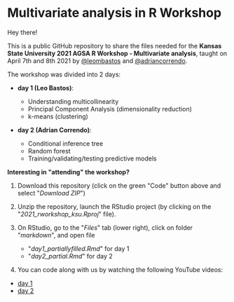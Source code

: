 # Multivariate analysis in R Workshop  

Hey there!  

This is a public GitHub repository to share the files needed for the **Kansas State University 2021 AGSA R Workshop - Multivariate analysis**, taught on April 7th and 8th 2021 by [@leombastos](https://github.com/leombastos) and [@adriancorrendo](https://github.com/adriancorrendo).    

The workshop was divided into 2 days:  
- **day 1 (Leo Bastos)**: 
    - Understanding multicollinearity  
    - Principal Component Analysis  (dimensionality reduction)
    - k-means (clustering)  

- **day 2 (Adrian Correndo)**:  
    - Conditional inference tree  
    - Random forest  
    - Training/validating/testing predictive models  

**Interesting in "attending" the workshop?**  

1. Download this repository (click on the green "Code" button above and select "*Download ZIP*")  

2. Unzip the repository, launch the RStudio project (by clicking on the "*2021_rworkshop_ksu.Rproj*" file).  

3. On RStudio, go to the "*Files*" tab (lower right), click on folder "*markdown*", and open file 
    - "*day1_partiallyfilled.Rmd*" for day 1  
    - "*day2_partial.Rmd*" for day 2  

4. You can code along with us by watching the following YouTube videos:  
  - [day 1](https://www.youtube.com/watch?v=JsTQctso1nM&list=PL1uGGoCGo1lZ_LniV0_aiPNJUKny1j0Kv&index=6)  
  - [day 2](https://www.youtube.com/watch?v=fYv4uxSKp-o&list=PL1uGGoCGo1lZ_LniV0_aiPNJUKny1j0Kv&index=6)  
  



